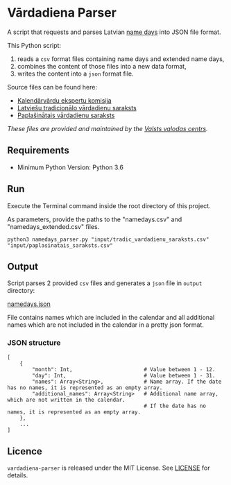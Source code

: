 # Vārdadiena Parser

A script that requests and parses Latvian [name days](https://en.wikipedia.org/wiki/Name_day) into JSON file format.

This Python script:
1. reads a `csv` format files containing name days and extended name days, 
1. combines the content of those files into a new data format, 
1. writes the content into a `json` format file.

Source files can be found here:
* [Kalendārvārdu ekspertu komisija](https://www.vvc.gov.lv/lv/kalendarvardu-ekspertu-komisija)
* [Latviešu tradicionālo vārdadienu saraksts](https://www.vvc.gov.lv/lv/media/157/download?attachment)
* [Paplašinātais vārdadienu saraksts](https://www.vvc.gov.lv/lv/media/156/download?attachment)

_These files are provided and maintained by the [Valsts valodas centrs](https://www.vvc.gov.lv/lv)._

## Requirements

* Minimum Python Version: Python 3.6

## Run

Execute the Terminal command inside the root directory of this project.

As parameters, provide the paths to the "namedays.csv" and "namedays_extended.csv" files.

```console
python3 namedays_parser.py "input/tradic_vardadienu_saraksts.csv" "input/paplasinatais_saraksts.csv"
```

## Output 

Script parses 2 provided `csv` files and generates a `json` file in `output` directory:

[namedays.json](./output/namedays.json)

File contains names which are included in the calendar and all additional names 
which are not included in the calendar in a pretty json format.

### JSON structure

```
[
    {
        "month": Int,                       # Value between 1 - 12.
        "day": Int,                         # Value between 1 - 31.
        "names": Array<String>,             # Name array. If the date has no names, it is represented as an empty array.
        "additional_names": Array<String>   # Additional name array, which are not written in the calendar. 
                                            # If the date has no names, it is represented as an empty array.
    },
    ...
]
```

## Licence

`vardadiena-parser` is released under the MIT License. See [LICENSE](LICENSE) for details.
